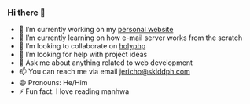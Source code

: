 ### Hi there 👋
- 🔭 I’m currently working on my [personal website](https://jericho.work)
- 🌱 I’m currently learning on how e-mail server works from the scratch
- 👯 I’m looking to collaborate on [holyphp](https://github.com/eru123/holyphp)
- 🤔 I’m looking for help with project ideas
- 💬 Ask me about anything related to web development
- 📫 You can reach me via email [jericho@skiddph.com](mailto:Jericho<jericho@skiddph.com>)
- 😄 Pronouns: He/Him
- ⚡ Fun fact: I love reading manhwa
